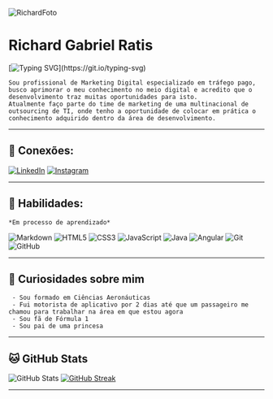![RichardFoto](https://avatars.githubusercontent.com/u/143139149?u=30c63a2b96abcf42db7ca0e05cf00ec416adf157&v=4)

# **Richard Gabriel Ratis**

[![Typing SVG](https://readme-typing-svg.demolab.com?font=Arial&size=22&pause=1000&color=F7F7F7&background=FF0202&center=true&vCenter=true&width=435&lines=Seja+bem+vindo+ao+meu+perfil!)](https://git.io/typing-svg)

````
Sou profissional de Marketing Digital especializado em tráfego pago, busco aprimorar o meu conhecimento no meio digital e acredito que o desenvolvimento traz muitas oportunidades para isto.
Atualmente faço parte do time de marketing de uma multinacional de outsourcing de TI, onde tenho a oportunidade de colocar em prática o conhecimento adquirido dentro da área de desenvolvimento.
````
---
 ## 🔌 **Conexões:**
[![LinkedIn](https://img.shields.io/badge/LinkedIn-FFF?style=for-the-badge&logo=linkedin&logoColor=0E76A8)](https://www.linkedin.com/in/richard-gabriel-ratis-cavalcanti-967099103/)
[![Instagram](https://img.shields.io/badge/Instagram-FFF?style=for-the-badge&logo=instagram)](https://www.instagram.com/gabrielratis/)


---
## 📝 **Habilidades:**
```
*Em processo de aprendizado*
````
![Markdown](https://img.shields.io/badge/Markdown-FFF?style=for-the-badge&logo=markdown&logoColor=black)
![HTML5](https://img.shields.io/badge/HTML5-FFF?style=for-the-badge&logo=html5)
![CSS3](https://img.shields.io/badge/CSS3-FFF?style=for-the-badge&logo=css3&logoColor=264CE4)
![JavaScript](https://img.shields.io/badge/JavaScript-FFF?style=for-the-badge&logo=javascript)
![Java](https://img.shields.io/badge/Java-FFF?style=for-the-badge&logo=java)
![Angular](https://img.shields.io/badge/Angular-FFF?style=for-the-badge&logo=angular&logoColor=C3002F)
![Git](https://img.shields.io/badge/git-FFF.svg?style=for-the-badge&logo=git&logoColor=black)
![GitHub](https://img.shields.io/badge/github-FFF.svg?style=for-the-badge&logo=github&logoColor=black)





---

## 📢 **Curiosidades sobre mim**
```
 - Sou formado em Ciências Aeronáuticas
 - Fui motorista de aplicativo por 2 dias até que um passageiro me chamou para trabalhar na área em que estou agora
 - Sou fã de Fórmula 1
 - Sou pai de uma princesa
 ```
---

## 🐱 **GitHub Stats**
![GitHub Stats](https://github-readme-stats.vercel.app/api?username=GabrielRatis&theme=transparent&bg_color=FFF&border_color=000&show_icons=true&icon_color=30A3DC&title_color=FF0000&text_color=000&hide_title=true&hide=stars)
[![GitHub Streak](https://streak-stats.demolab.com/?user=GabrielRatis&theme=swift&background=FFF&border=000&dates=FF000)](https://git.io/streak-stats)
___
